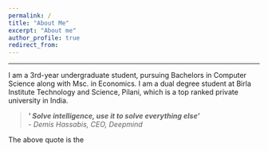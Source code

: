 ```yaml
---
permalink: /
title: "About Me"
excerpt: "About me"
author_profile: true
redirect_from: 
---
```

***
I am a 3rd-year undergraduate student, pursuing Bachelors in Computer Science along with Msc. in Economics. I am a dual degree student at Birla Institute Technology and Science, Pilani, which is a top ranked private university in India.

> **_' Solve intelligence, use it to solve everything else'_** <br>
>  _- Demis Hassabis, CEO, Deepmind_<br>

The above quote is the 




